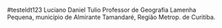 #testeldt123
Luciano Daniel Tulio
Professor de Geografia
Lamenha Pequena, município de Almirante Tamandaré, Região Metrop. de Curitiba.
